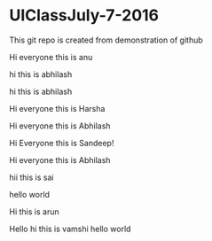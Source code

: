 # UIClassJuly-7-2016
This git repo is created from demonstration of github




Hi everyone this is anu

hi this is abhilash


hi this is abhilash


Hi everyone this is Harsha


Hi everyone this is Abhilash


Hi Everyone this is Sandeep!

Hi everyone this is Abhilash

hii this is sai

hello world


Hi this is arun

Hello 
hi this is vamshi
hello world
